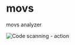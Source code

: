 # movs
movs analyzer

![Code scanning - action](https://github.com/ZeeD/movs/workflows/Code%20scanning%20-%20action/badge.svg)
